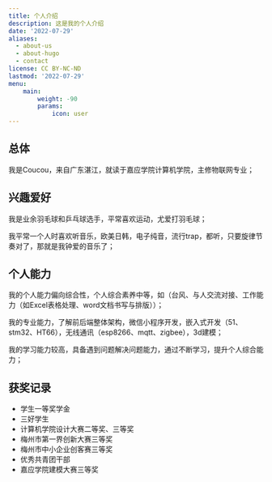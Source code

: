 ```yaml
---
title: 个人介绍
description: 这是我的个人介绍
date: '2022-07-29'
aliases:
  - about-us
  - about-hugo
  - contact
license: CC BY-NC-ND
lastmod: '2022-07-29'
menu:
    main: 
        weight: -90
        params:
            icon: user
---
```

## 总体
我是Coucou，来自广东湛江，就读于嘉应学院计算机学院，主修物联网专业；

## 兴趣爱好
我是业余羽毛球和乒乓球选手，平常喜欢运动，尤爱打羽毛球；

我平常一个人时喜欢听音乐，欧美日韩，电子纯音，流行trap，都听，只要旋律节奏对了，那就是我钟爱的音乐了；

## 个人能力
我的个人能力偏向综合性，个人综合素养中等，如（台风、与人交流对接、工作能力（如Excel表格处理、word文档书写与排版））；

我的专业能力，了解前后端整体架构，微信小程序开发，嵌入式开发（51、stm32、HT66），无线通讯（esp8266、mqtt、zigbee），3d建模；

我的学习能力较高，具备遇到问题解决问题能力，通过不断学习，提升个人综合能力；

## 获奖记录
* 学生一等奖学金
* 三好学生
* 计算机学院设计大赛二等奖、三等奖
* 梅州市第一界创新大赛三等奖
* 梅州市中小企业创客赛三等奖
* 优秀共青团干部
* 嘉应学院建模大赛三等奖


